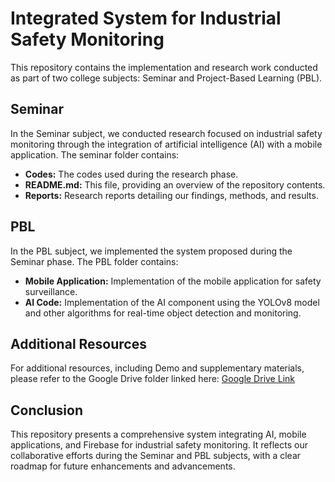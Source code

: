 # Integrated System for Industrial Safety Monitoring

This repository contains the implementation and research work conducted as part of two college subjects: Seminar and Project-Based Learning (PBL).

## Seminar
In the Seminar subject, we conducted research focused on industrial safety monitoring through the integration of artificial intelligence (AI) with a mobile application. The seminar folder contains:

- **Codes:** The codes used during the research phase.
- **README.md:** This file, providing an overview of the repository contents.
- **Reports:** Research reports detailing our findings, methods, and results.

## PBL
In the PBL subject, we implemented the system proposed during the Seminar phase. The PBL folder contains:

- **Mobile Application:** Implementation of the mobile application for safety surveillance.
- **AI Code:** Implementation of the AI component using the YOLOv8 model and other algorithms for real-time object detection and monitoring.

## Additional Resources
For additional resources, including Demo and supplementary materials, please refer to the Google Drive folder linked here: [Google Drive Link](https://drive.google.com/drive/u/1/folders/1Id-JC1iRU0KGaa61YiFGMcGX-Ujxjfzl)

## Conclusion
This repository presents a comprehensive system integrating AI, mobile applications, and Firebase for industrial safety monitoring. It reflects our collaborative efforts during the Seminar and PBL subjects, with a clear roadmap for future enhancements and advancements.
